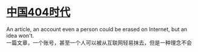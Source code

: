 # [中国404时代](https://prc404.github.io "Home")
An article, an account even a person could be erased on Internet, but an idea won't.   
一篇文章，一个账号，甚至一个人可以被从互联网轻易抹去，但是一种理念不会
